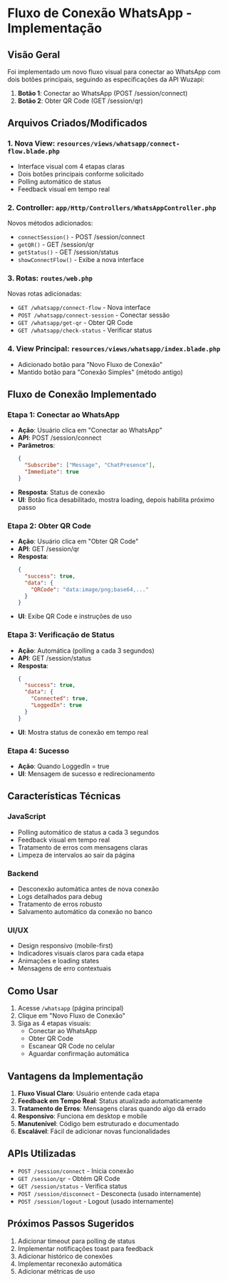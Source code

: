 # Fluxo de Conexão WhatsApp - Implementação

## Visão Geral

Foi implementado um novo fluxo visual para conectar ao WhatsApp com dois botões principais, seguindo as especificações da API Wuzapi:

1. **Botão 1**: Conectar ao WhatsApp (POST /session/connect)
2. **Botão 2**: Obter QR Code (GET /session/qr)

## Arquivos Criados/Modificados

### 1. Nova View: `resources/views/whatsapp/connect-flow.blade.php`
- Interface visual com 4 etapas claras
- Dois botões principais conforme solicitado
- Polling automático de status
- Feedback visual em tempo real

### 2. Controller: `app/Http/Controllers/WhatsAppController.php`
Novos métodos adicionados:
- `connectSession()` - POST /session/connect
- `getQR()` - GET /session/qr  
- `getStatus()` - GET /session/status
- `showConnectFlow()` - Exibe a nova interface

### 3. Rotas: `routes/web.php`
Novas rotas adicionadas:
- `GET /whatsapp/connect-flow` - Nova interface
- `POST /whatsapp/connect-session` - Conectar sessão
- `GET /whatsapp/get-qr` - Obter QR Code
- `GET /whatsapp/check-status` - Verificar status

### 4. View Principal: `resources/views/whatsapp/index.blade.php`
- Adicionado botão para "Novo Fluxo de Conexão"
- Mantido botão para "Conexão Simples" (método antigo)

## Fluxo de Conexão Implementado

### Etapa 1: Conectar ao WhatsApp
- **Ação**: Usuário clica em "Conectar ao WhatsApp"
- **API**: POST /session/connect
- **Parâmetros**: 
  ```json
  {
    "Subscribe": ["Message", "ChatPresence"],
    "Immediate": true
  }
  ```
- **Resposta**: Status de conexão
- **UI**: Botão fica desabilitado, mostra loading, depois habilita próximo passo

### Etapa 2: Obter QR Code
- **Ação**: Usuário clica em "Obter QR Code"
- **API**: GET /session/qr
- **Resposta**: 
  ```json
  {
    "success": true,
    "data": {
      "QRCode": "data:image/png;base64,..."
    }
  }
  ```
- **UI**: Exibe QR Code e instruções de uso

### Etapa 3: Verificação de Status
- **Ação**: Automática (polling a cada 3 segundos)
- **API**: GET /session/status
- **Resposta**:
  ```json
  {
    "success": true,
    "data": {
      "Connected": true,
      "LoggedIn": true
    }
  }
  ```
- **UI**: Mostra status de conexão em tempo real

### Etapa 4: Sucesso
- **Ação**: Quando LoggedIn = true
- **UI**: Mensagem de sucesso e redirecionamento

## Características Técnicas

### JavaScript
- Polling automático de status a cada 3 segundos
- Feedback visual em tempo real
- Tratamento de erros com mensagens claras
- Limpeza de intervalos ao sair da página

### Backend
- Desconexão automática antes de nova conexão
- Logs detalhados para debug
- Tratamento de erros robusto
- Salvamento automático da conexão no banco

### UI/UX
- Design responsivo (mobile-first)
- Indicadores visuais claros para cada etapa
- Animações e loading states
- Mensagens de erro contextuais

## Como Usar

1. Acesse `/whatsapp` (página principal)
2. Clique em "Novo Fluxo de Conexão"
3. Siga as 4 etapas visuais:
   - Conectar ao WhatsApp
   - Obter QR Code
   - Escanear QR Code no celular
   - Aguardar confirmação automática

## Vantagens da Implementação

1. **Fluxo Visual Claro**: Usuário entende cada etapa
2. **Feedback em Tempo Real**: Status atualizado automaticamente
3. **Tratamento de Erros**: Mensagens claras quando algo dá errado
4. **Responsivo**: Funciona em desktop e mobile
5. **Manutenível**: Código bem estruturado e documentado
6. **Escalável**: Fácil de adicionar novas funcionalidades

## APIs Utilizadas

- `POST /session/connect` - Inicia conexão
- `GET /session/qr` - Obtém QR Code
- `GET /session/status` - Verifica status
- `POST /session/disconnect` - Desconecta (usado internamente)
- `POST /session/logout` - Logout (usado internamente)

## Próximos Passos Sugeridos

1. Adicionar timeout para polling de status
2. Implementar notificações toast para feedback
3. Adicionar histórico de conexões
4. Implementar reconexão automática
5. Adicionar métricas de uso
